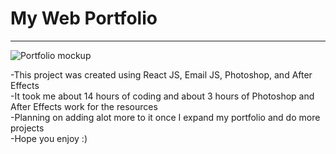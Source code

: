 # My Web Portfolio
-----
![Portfolio mockup](https://user-images.githubusercontent.com/104178704/176274518-89bb035c-5b52-434f-a528-b076e9f3911b.png)

-This project was created using React JS, Email JS, Photoshop, and After Effects
<br/>
-It took me about 14 hours of coding and about 3 hours of Photoshop and After Effects work for the resources
<br/>
-Planning on adding alot more to it once I expand my portfolio and do more projects
<br/>
-Hope you enjoy :)
